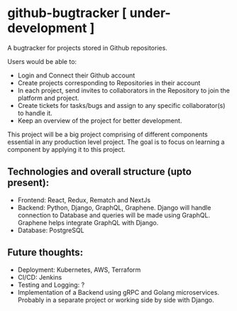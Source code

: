 # github-bugtracker [ under-development ]
A bugtracker for projects stored in Github repositories. 

Users would be able to:
- Login and Connect their Github account
- Create projects corresponding to Repositories in their account
- In each project, send invites to collaborators in the Repository to join the platform and project.
- Create tickets for tasks/bugs and assign to any specific collaborator(s) to handle it.
- Keep an overview of the project for better development.

This project will be a big project comprising of different components essential in any production level project. The goal is to focus on learning a component by applying it to this project.

## Technologies and overall structure (upto present):
- Frontend: React, Redux, Rematch and NextJs
- Backend: Python, Django, GraphQL, Graphene. Django will handle connection to Database and queries will be made using GraphQL. Graphene helps integrate GraphQL with Django.
- Database: PostgreSQL

## Future thoughts:
- Deployment: Kubernetes, AWS, Terraform
- CI/CD: Jenkins
- Testing and Logging: ?
- Implementation of a Backend using gRPC and Golang microservices. Probably in a separate project or working side by side with Django.
